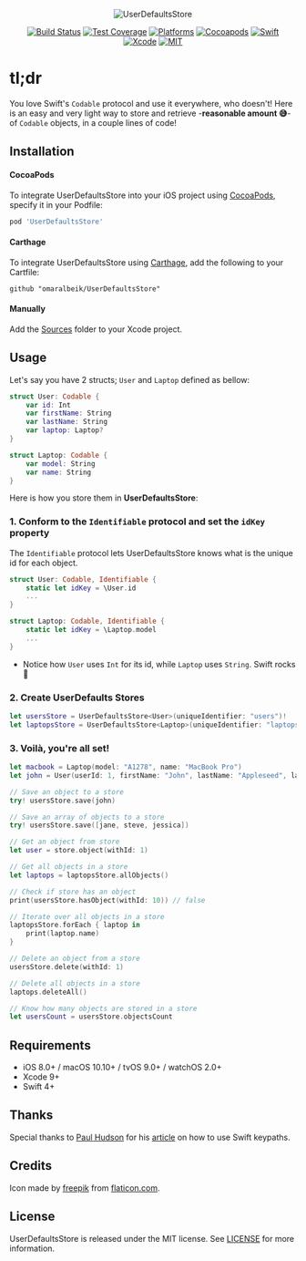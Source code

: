<p align="center">
  <img src="https://cdn.rawgit.com/omaralbeik/UserDefaultsStore/master/Assets/logo.svg" title="UserDefaultsStore">
</p>

<p align="center">
  <a href="https://travis-ci.org/omaralbeik/UserDefaultsStore"><img src="https://travis-ci.org/omaralbeik/UserDefaultsStore.svg?branch=master" alt="Build Status"></a>
  <a href="https://codecov.io/gh/omaralbeik/UserDefaultsStore"><img src="https://codecov.io/gh/omaralbeik/UserDefaultsStore/branch/master/graph/badge.svg" alt="Test Coverage" /></a>
  <a href="https://github.com/omaralbeik/UserDefaultsStore"><img src="https://img.shields.io/cocoapods/p/UserDefaultsStore.svg?style=flat" alt="Platforms" /></a>
  <a href="https://cocoapods.org/pods/UserDefaultsStore"><img src="https://img.shields.io/cocoapods/v/UserDefaultsStore.svg" alt="Cocoapods" /></a>
  <a href="https://swift.org"><img src="https://img.shields.io/badge/Swift-4.2-orange.svg" alt="Swift" /></a>
  <a href="https://developer.apple.com/xcode"><img src="https://img.shields.io/badge/Xcode-9.4-blue.svg" alt="Xcode"></a>
  <a href="https://github.com/omaralbeik/UserDefaultsStore/blob/master/LICENSE"><img src="https://img.shields.io/badge/License-MIT-red.svg" alt="MIT"></a>
</p>


# tl;dr
You love Swift's `Codable` protocol and use it everywhere, who doesn't! Here is an easy and very light way to store and retrieve -**reasonable amount 😅**- of `Codable` objects, in a couple lines of code!


## Installation

#### CocoaPods
To integrate UserDefaultsStore into your iOS project using [CocoaPods](https://cocoapods.org/), specify it in your Podfile:
```ruby
pod 'UserDefaultsStore'
```

#### Carthage
To integrate UserDefaultsStore using [Carthage](https://github.com/Carthage/Carthage), add the following to your Cartfile:
```
github "omaralbeik/UserDefaultsStore"
```

#### Manually
Add the [Sources](Sources/) folder to your Xcode project.


## Usage

Let's say you have 2 structs; `User` and `Laptop` defined as bellow:
```swift
struct User: Codable {
    var id: Int
    var firstName: String
    var lastName: String
    var laptop: Laptop?
}
```

```swift
struct Laptop: Codable {
    var model: String
    var name: String
}
```

Here is how you store them in **UserDefaultsStore**:


### 1. Conform to the `Identifiable` protocol and set the `idKey` property
The `Identifiable` protocol lets UserDefaultsStore knows what is the unique id for each object.

```swift
struct User: Codable, Identifiable {
    static let idKey = \User.id
    ...
}
```

```swift
struct Laptop: Codable, Identifiable {
    static let idKey = \Laptop.model
    ...
}
```

* Notice how `User` uses `Int` for its id, while `Laptop` uses `String`. Swift rocks 🤘

### 2. Create UserDefaults Stores
```swift
let usersStore = UserDefaultsStore<User>(uniqueIdentifier: "users")!
let laptopsStore = UserDefaultsStore<Laptop>(uniqueIdentifier: "laptops")!
```

### 3. Voilà, you're all set!
```swift
let macbook = Laptop(model: "A1278", name: "MacBook Pro")
let john = User(userId: 1, firstName: "John", lastName: "Appleseed", laptop: macbook)

// Save an object to a store
try! usersStore.save(john)

// Save an array of objects to a store
try! usersStore.save([jane, steve, jessica])

// Get an object from store
let user = store.object(withId: 1)

// Get all objects in a store
let laptops = laptopsStore.allObjects()

// Check if store has an object
print(usersStore.hasObject(withId: 10)) // false

// Iterate over all objects in a store
laptopsStore.forEach { laptop in
    print(laptop.name)
}

// Delete an object from a store
usersStore.delete(withId: 1)

// Delete all objects in a store
laptops.deleteAll()

// Know how many objects are stored in a store
let usersCount = usersStore.objectsCount

```


## Requirements
- iOS 8.0+ / macOS 10.10+ / tvOS 9.0+ / watchOS 2.0+
- Xcode 9+
- Swift 4+


## Thanks
Special thanks to [Paul Hudson](https://twitter.com/twostraws) for his [article](https://www.hackingwithswift.com/articles/57/how-swift-keypaths-let-us-write-more-natural-code) on how to use Swift keypaths.


## Credits
Icon made by [freepik](https://www.flaticon.com/authors/freepik) from [flaticon.com](www.flaticon.com).


## License
UserDefaultsStore is released under the MIT license. See [LICENSE](LICENSE) for more information.
